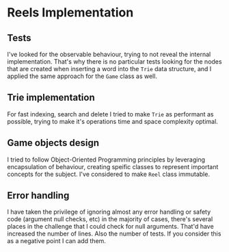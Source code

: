 # Reels Implementation

## Tests

I've looked for the observable behaviour, trying to not reveal the internal implementation. That's why there is no particular tests looking for the nodes that are created when inserting a word into the `Trie` data structure, and I applied the same approach for the `Game` class as well.

## Trie implementation

For fast indexing, search and delete I tried to make `Trie` as performant as possible, trying to make it's operations time and space complexity optimal.

## Game objects design

I tried to follow Object-Oriented Programming principles by leveraging encapsulation of behaviour, creating speific classes to represent important concepts for the subject. I've considered to make `Reel` class immutable.

## Error handling

I have taken the privilege of ignoring almost any error handling or safety code (argument null checks, etc) in the majority of cases, there's several places in the challenge that I could check for null arguments. That'd have increased the number of lines. Also the number of tests. If you consider this as a negative point I can add them. 
